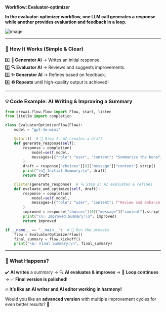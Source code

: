 **Workflow: Evaluator-optimizer**

**In the evaluator-optimizer workflow, one LLM call generates a response while another provides evaluation and feedback in a loop.**  



![image](https://github.com/user-attachments/assets/f9c802f8-f575-4110-92e6-e0dba78bfb3c)



---

### **🚀 How It Works (Simple & Clear)**  
1️⃣ **📝 Generator AI** → Writes an initial response.  
2️⃣ **🔍 Evaluator AI** → Reviews and suggests improvements.  
3️⃣ **✨ Generator AI** → Refines based on feedback.  
4️⃣ **♻️ Repeats** until high-quality output is achieved!  

---

### **💡 Code Example: AI Writing & Improving a Summary**  

```python
from crewai.flow.flow import Flow, start, listen
from litellm import completion

class EvaluatorOptimizerFlow(Flow):
    model = "gpt-4o-mini"

    @start()  # 📝 Step 1: AI creates a draft
    def generate_response(self):
        response = completion(
            model=self.model,
            messages=[{"role": "user", "content": "Summarize the benefits of AI in education."}]
        )
        draft = response["choices"][0]["message"]["content"].strip()
        print("\n📝 Initial Summary:\n", draft)
        return draft  

    @listen(generate_response)  # 🔍 Step 2: AI evaluates & refines
    def evaluate_and_optimize(self, draft):
        response = completion(
            model=self.model,
            messages=[{"role": "user", "content": f"Review and enhance this summary for clarity: {draft}"}]
        )
        improved = response["choices"][0]["message"]["content"].strip()
        print("\n✨ Improved Summary:\n", improved)
        return improved  

if __name__ == "__main__":  # 🚀 Run the process
    flow = EvaluatorOptimizerFlow()
    final_summary = flow.kickoff()
    print("\n✅ Final Summary:\n", final_summary)
```

---

### **🎯 What Happens?**  
✔️ **AI writes** a summary → 🔍 **AI evaluates & improves** → 🔄 **Loop continues** → ✅ **Final version is polished!**  

🔥 **It’s like an AI writer and AI editor working in harmony!**  

Would you like an **advanced version** with multiple improvement cycles for even better results? 🚀
